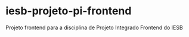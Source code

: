 # iesb-projeto-pi-frontend
Projeto frontend para a disciplina de Projeto Integrado Frontend do IESB
